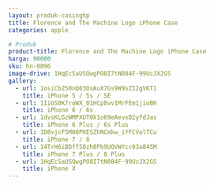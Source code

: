 ```yaml
---
layout: produk-casinghp
title: Florence and The Machine Logo iPhone Case
categories: apple

# Produk
product-title: Florence and The Machine Logo iPhone Case
harga: 90000
sku: hn-0896
image-drive: 1HqEcSaUSQwgPO8I7tN084F-99UcJX2GS
gallery:
  - url: 1osiCb250nQ03OxAuX7Gs9W9sZI2gVKT1
    title: iPhone 5 / 5s / SE
  - url: 1IiGS0K7roWX_01HCp8vv1MrFEm1jioBH
    title: iPhone 6 / 6s
  - url: 1dvsKLGzWMPXUT0k1o69eAevxD2yfdJas
    title: iPhone 6 Plus / 6s Plus
  - url: 1D8vjcF5M08PKESZhNCmkw_iYFCVolTCu
    title: iPhone 7 / 8
  - url: 14TrH6iBDffS8zh8Pb9UOVWYcc03a84SM
    title: iPhone 7 Plus / 8 Plus
  - url: 1HqEcSaUSQwgPO8I7tN084F-99UcJX2GS
    title: iPhone X
---
```

